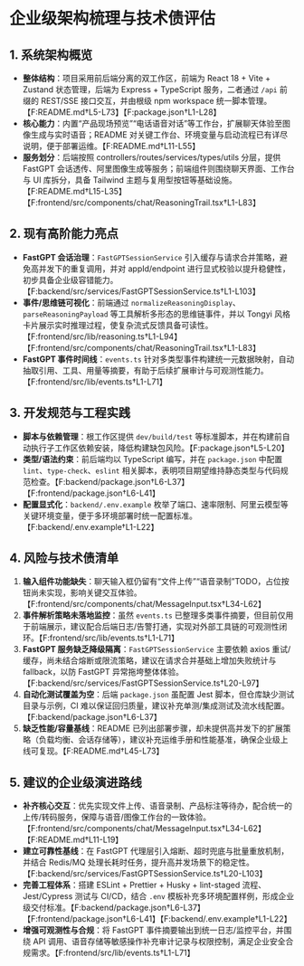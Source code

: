 # 企业级架构梳理与技术债评估

## 1. 系统架构概览
- **整体结构**：项目采用前后端分离的双工作区，前端为 React 18 + Vite + Zustand 状态管理，后端为 Express + TypeScript 服务，二者通过 `/api` 前缀的 REST/SSE 接口交互，并由根级 npm workspace 统一脚本管理。【F:README.md†L5-L73】【F:package.json†L1-L28】
- **核心能力**：内置“产品现场预览”“电话语音对话”等工作台，扩展聊天体验至图像生成与实时语音；README 对关键工作台、环境变量与启动流程已有详尽说明，便于部署运维。【F:README.md†L11-L55】
- **服务划分**：后端按照 controllers/routes/services/types/utils 分层，提供 FastGPT 会话透传、阿里图像生成等服务；前端组件则围绕聊天界面、工作台与 UI 库拆分，具备 Tailwind 主题与复用型按钮等基础设施。【F:README.md†L15-L35】【F:frontend/src/components/chat/ReasoningTrail.tsx†L1-L83】

## 2. 现有高阶能力亮点
- **FastGPT 会话治理**：`FastGPTSessionService` 引入缓存与请求合并策略，避免高并发下的重复调用，并对 appId/endpoint 进行显式校验以提升稳健性，初步具备企业级容错能力。【F:backend/src/services/FastGPTSessionService.ts†L1-L103】
- **事件/思维链可视化**：前端通过 `normalizeReasoningDisplay`、`parseReasoningPayload` 等工具解析多形态的思维链事件，并以 Tongyi 风格卡片展示实时推理过程，使复杂流式反馈具备可读性。【F:frontend/src/lib/reasoning.ts†L1-L94】【F:frontend/src/components/chat/ReasoningTrail.tsx†L1-L83】
- **FastGPT 事件时间线**：`events.ts` 针对多类型事件构建统一元数据映射，自动抽取引用、工具、用量等摘要，有助于后续扩展审计与可观测性能力。【F:frontend/src/lib/events.ts†L1-L71】

## 3. 开发规范与工程实践
- **脚本与依赖管理**：根工作区提供 `dev/build/test` 等标准脚本，并在构建前自动执行子工作区依赖安装，降低构建缺包风险。【F:package.json†L5-L20】
- **类型/语法约束**：前后端均以 TypeScript 编写，并在 `package.json` 中配置 `lint`、`type-check`、`eslint` 相关脚本，表明项目期望维持静态类型与代码规范检查。【F:backend/package.json†L6-L37】【F:frontend/package.json†L6-L41】
- **配置显式化**：`backend/.env.example` 枚举了端口、速率限制、阿里云模型等关键环境变量，便于多环境部署时统一配置标准。【F:backend/.env.example†L1-L22】

## 4. 风险与技术债清单
1. **输入组件功能缺失**：聊天输入框仍留有“文件上传”“语音录制”TODO，占位按钮尚未实现，影响关键交互体验。【F:frontend/src/components/chat/MessageInput.tsx†L34-L62】
2. **事件解析策略未落地监控**：虽然 `events.ts` 已整理多类事件摘要，但目前仅用于前端展示，建议配合后端日志/告警打通，实现对外部工具链的可观测性闭环。【F:frontend/src/lib/events.ts†L1-L71】
3. **FastGPT 服务缺乏降级隔离**：`FastGPTSessionService` 主要依赖 axios 重试/缓存，尚未结合熔断或限流策略，建议在请求合并基础上增加失败统计与 fallback，以防 FastGPT 异常拖垮整体体验。【F:backend/src/services/FastGPTSessionService.ts†L20-L97】
4. **自动化测试覆盖为空**：后端 `package.json` 虽配置 Jest 脚本，但仓库缺少测试目录与示例，CI 难以保证回归质量，建议补充单测/集成测试及流水线配置。【F:backend/package.json†L6-L37】
5. **缺乏性能/容量基线**：README 已列出部署步骤，却未提供高并发下的扩展策略（负载均衡、会话存储等），建议补充运维手册和性能基准，确保企业级上线可复现。【F:README.md†L45-L73】

## 5. 建议的企业级演进路线
- **补齐核心交互**：优先实现文件上传、语音录制、产品标注等待办，配合统一的上传/转码服务，保障与语音/图像工作台的一致体验。【F:frontend/src/components/chat/MessageInput.tsx†L34-L62】【F:README.md†L11-L19】
- **建立可靠性基线**：在 FastGPT 代理层引入熔断、超时兜底与批量重放机制，并结合 Redis/MQ 处理长耗时任务，提升高并发场景下的稳定性。【F:backend/src/services/FastGPTSessionService.ts†L20-L103】
- **完善工程体系**：搭建 ESLint + Prettier + Husky + lint-staged 流程、Jest/Cypress 测试与 CI/CD，结合 `.env` 模板补充多环境配置样例，形成企业级交付标准。【F:backend/package.json†L6-L37】【F:frontend/package.json†L6-L41】【F:backend/.env.example†L1-L22】
- **增强可观测性与合规**：将 FastGPT 事件摘要输出到统一日志/监控平台，并围绕 API 调用、语音存储等敏感操作补充审计记录与权限控制，满足企业安全合规需求。【F:frontend/src/lib/events.ts†L1-L71】

